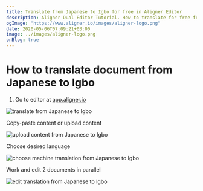 ```yaml
---
title: Translate from Japanese to Igbo for free in Aligner Editor
description: Aligner Dual Editor Tutorial. How to translate for free from Japanese to Igbo. Aligner is multilingual document management platform. 
ogImage: "https://www.aligner.io/images/aligner-logo.png"
date: 2020-05-06T07:09:21+03:00
image: ../images/aligner-logo.png
onBlog: true
---
```


# How to translate document from Japanese to Igbo

1. Go to editor at [app.aligner.io](https://app.aligner.io "Aligner App web page")

![translate from Japanese to Igbo](../aligner-blank-editor.png "translate from Japanese to Igbo")

Copy-paste content or upload content

![upload content from Japanese to Igbo](../aligner-uploaded-document.png "upload content from Japanese to Igbo")

Choose desired language

![choose machine translation from Japanese to Igbo](../aligner-language-dropdown.png "choose machine translation from Japanese to Igbo")

Work and edit 2 documents in parallel

![edit translation from Japanese to Igbo](../aligner-double-sitded-editor.png "edit translation from Japanese to Igbo")

